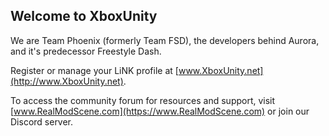 ## Welcome to XboxUnity

We are Team Phoenix (formerly Team FSD), the developers behind Aurora, and it's predecessor Freestyle Dash.

Register or manage your LiNK profile at [www.XboxUnity.net](http://www.XboxUnity.net).

To access the community forum for resources and support, visit [www.RealModScene.com](https://www.RealModScene.com) or join our Discord server.

<!--
TODO:
- Add Discord permament invite link
- Add links to changelog and roadmap
- Add links to download latest release of Aurora
- Add donate link
-->
